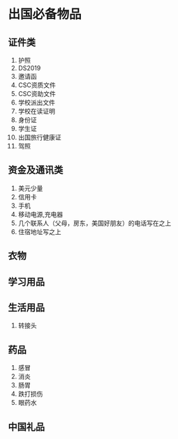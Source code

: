 # 出国必备物品
## 证件类
1. 护照
2. DS2019
3. 邀请函
4. CSC资质文件
5. CSC资助文件
6. 学校派出文件
7. 学校在读证明
8. 身份证
9. 学生证
10. 出国旅行健康证
11. 驾照

## 资金及通讯类
1. 美元少量
2. 信用卡
3. 手机 
4. 移动电源,充电器
5. 几个联系人（父母，房东，美国好朋友）的电话写在之上
6. 住宿地址写之上

## 衣物

## 学习用品

## 生活用品
1. 转接头


## 药品
1. 感冒
2. 消炎
3. 肠胃
4. 跌打损伤
5. 眼药水

## 中国礼品

